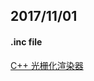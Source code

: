 ## 2017/11/01

#### .inc file

[C++ 光栅化渲染器](https://www.zhihu.com/question/24786878/answer/29039253)


